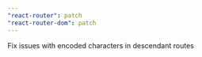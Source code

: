 ```yaml
---
"react-router": patch
"react-router-dom": patch
---
```


Fix issues with encoded characters in descendant routes
